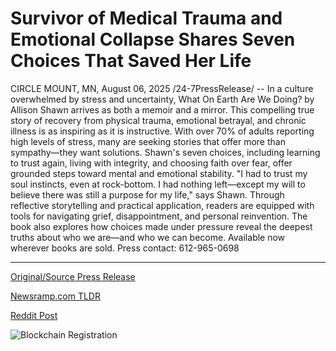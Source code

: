 # Survivor of Medical Trauma and Emotional Collapse Shares Seven Choices That Saved Her Life

CIRCLE MOUNT, MN, August 06, 2025 /24-7PressRelease/ -- In a culture overwhelmed by stress and uncertainty, What On Earth Are We Doing? by Allison Shawn arrives as both a memoir and a mirror. This compelling true story of recovery from physical trauma, emotional betrayal, and chronic illness is as inspiring as it is instructive.  With over 70% of adults reporting high levels of stress, many are seeking stories that offer more than sympathy—they want solutions. Shawn's seven choices, including learning to trust again, living with integrity, and choosing faith over fear, offer grounded steps toward mental and emotional stability.  "I had to trust my soul instincts, even at rock-bottom. I had nothing left—except my will to believe there was still a purpose for my life," says Shawn.  Through reflective storytelling and practical application, readers are equipped with tools for navigating grief, disappointment, and personal reinvention. The book also explores how choices made under pressure reveal the deepest truths about who we are—and who we can become.  Available now wherever books are sold.  Press contact: 612-965-0698 

---

[Original/Source Press Release](https://www.24-7pressrelease.com/press-release/525602/survivor-of-medical-trauma-and-emotional-collapse-shares-seven-choices-that-saved-her-life)
                    

[Newsramp.com TLDR](https://newsramp.com/curated-news/allison-shawn-s-memoir-offers-hope-and-healing-in-stressful-times/39af567ee873406fd32bd45cac528457) 

 



[Reddit Post](https://www.reddit.com/r/BookNews/comments/1miy6a2/allison_shawns_memoir_offers_hope_and_healing_in/) 



![Blockchain Registration](https://cdn.newsramp.app/24-7PressRelease/qrcode/258/6/filo8XM5.webp)